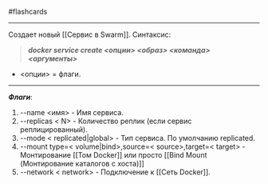 #flashcards
***
Создает новый [[Сервис в Swarm]].
Синтаксис:
>***docker service create <опции> <образ> <команда> <аргументы>***
- <опции> = флаги.
***
***Флаги***:
1. --name <имя> - Имя сервиса.
2. --replicas < N> - Количество реплик (если сервис реплицированный).
3. --mode < replicated|global> - Тип сервиса. По умолчанию replicated.
4. --mount type=< volume|bind>,source=< source>,target=< target> - Монтирование [[Том Docker]] или просто [[Bind Mount (Монтирование каталогов с хоста)]]
5. --network < network> - Подключение к [[Сеть Docker]].
<!--SR:!2025-10-22,3,250-->